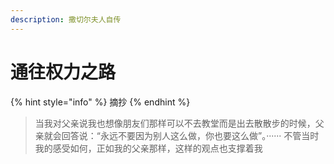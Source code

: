 ```yaml
---
description: 撒切尔夫人自传
---
```


# 通往权力之路

{% hint style="info" %}
摘抄
{% endhint %}

> 当我对父亲说我也想像朋友们那样可以不去教堂而是出去散散步的时候，父亲就会回答说：“永远不要因为别人这么做，你也要这么做”。······ 不管当时我的感受如何，正如我的父亲那样，这样的观点也支撑着我

